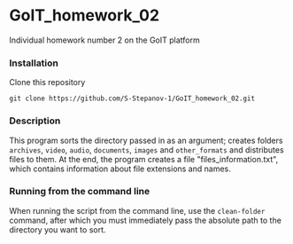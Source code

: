 # GoIT_homework_02
Individual homework number 2 on the GoIT platform

### Installation
Clone this repository
```
git clone https://github.com/S-Stepanov-1/GoIT_homework_02.git
```

### Description
This program sorts the directory passed in as an argument; creates folders `archives`, `video`, `audio`, `documents`, `images` and `other_formats` and distributes files to them.
At the end, the program creates a file "files_information.txt", which contains information about file extensions and names.


### Running from the command line
When running the script from the command line, use the `clean-folder` command, after which you must immediately pass the absolute path to the directory you want to sort.

